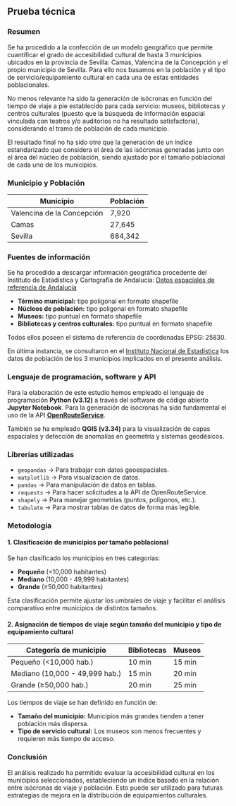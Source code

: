 ## Prueba técnica

### Resumen

Se ha procedido a la confección de un modelo geográfico que permite cuantificar el grado de accesibilidad cultural de hasta 3 municipios ubicados en la provincia de Sevilla: Camas, Valencina de la Concepción y el propio municipio de Sevilla. Para ello nos basamos en la población y el tipo de servicio/equipamiento cultural en cada una de estas entidades poblacionales.

No menos relevante ha sido la generación de isócronas en función del tiempo de viaje a pie establecido para cada servicio: museos, bibliotecas y centros culturales (puesto que la búsqueda de información espacial vinculada con teatros y/o auditorios no ha resultado satisfactoria), considerando el tramo de población de cada municipio.

El resultado final no ha sido otro que la generación de un índice estandarizado que considera el área de las isócronas generadas junto con el área del núcleo de población, siendo ajustado por el tamaño poblacional de cada uno de los municipios.

### Municipio y Población

| Municipio | Población |
|-----------|------------|
| Valencina de la Concepción | 7,920 |
| Camas | 27,645 |
| Sevilla | 684,342 |

### Fuentes de información

Se ha procedido a descargar información geográfica procedente del Instituto de Estadística y Cartografía de Andalucía:
[Datos espaciales de referencia de Andalucía](https://www.juntadeandalucia.es/institutodeestadisticaycartografia/dega/datos-espaciales-de-referencia-de-andalucia-dera)

- **Término municipal:** tipo poligonal en formato shapefile
- **Núcleos de población:** tipo poligonal en formato shapefile
- **Museos:** tipo puntual en formato shapefile
- **Bibliotecas y centros culturales:** tipo puntual en formato shapefile

Todos ellos poseen el sistema de referencia de coordenadas EPSG: 25830.

En última instancia, se consultaron en el [Instituto Nacional de Estadística](https://www.ine.es/) los datos de población de los 3 municipios implicados en el presente análisis.

### Lenguaje de programación, software y API

Para la elaboración de este estudio hemos empleado el lenguaje de programación **Python (v3.12)** a través del software de código abierto **Jupyter Notebook**. Para la generación de isócronas ha sido fundamental el uso de la API **[OpenRouteService](https://openrouteservice.org/)**.

También se ha empleado **QGIS (v3.34)** para la visualización de capas espaciales y detección de anomalías en geometría y sistemas geodésicos.

### Librerías utilizadas

- `geopandas` → Para trabajar con datos geoespaciales.
- `matplotlib` → Para visualización de datos.
- `pandas` → Para manipulación de datos en tablas.
- `requests` → Para hacer solicitudes a la API de OpenRouteService.
- `shapely` → Para manejar geometrías (puntos, polígonos, etc.).
- `tabulate` → Para mostrar tablas de datos de forma más legible.

### Metodología

#### 1. Clasificación de municipios por tamaño poblacional

Se han clasificado los municipios en tres categorías:

- **Pequeño** (<10,000 habitantes)
- **Mediano** (10,000 - 49,999 habitantes)
- **Grande** (≥50,000 habitantes)

Esta clasificación permite ajustar los umbrales de viaje y facilitar el análisis comparativo entre municipios de distintos tamaños.

#### 2. Asignación de tiempos de viaje según tamaño del municipio y tipo de equipamiento cultural

| Categoría de municipio | Bibliotecas | Museos |
|-----------------------|------------|--------|
| Pequeño (<10,000 hab.) | 10 min | 15 min |
| Mediano (10,000 - 49,999 hab.) | 15 min | 20 min |
| Grande (≥50,000 hab.) | 20 min | 25 min |

Los tiempos de viaje se han definido en función de:

- **Tamaño del municipio:** Municipios más grandes tienden a tener población más dispersa.
- **Tipo de servicio cultural:** Los museos son menos frecuentes y requieren más tiempo de acceso.

### Conclusión

El análisis realizado ha permitido evaluar la accesibilidad cultural en los municipios seleccionados, estableciendo un índice basado en la relación entre isócronas de viaje y población. Esto puede ser utilizado para futuras estrategias de mejora en la distribución de equipamientos culturales.
